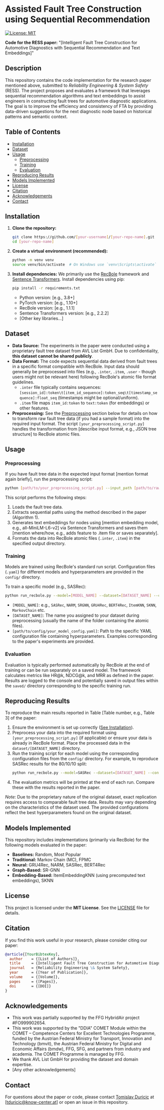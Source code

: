 # Assisted Fault Tree Construction using Sequential Recommendation

[![License: MIT](https://img.shields.io/badge/License-MIT-yellow.svg)](https://opensource.org/licenses/MIT)

**Code for the RESS paper:** "[Intelligent Fault Tree Construction for Automotive Diagnostics with Sequential Recommendation and Text Embeddings]"
<!-- Link to paper once available: [Link to Paper - e.g., DOI or arXiv] -->
<!-- Authors: [Your Name(s)] -->

## Description

This repository contains the code implementation for the research paper mentioned above, submitted to *Reliability Engineering & System Safety* (RESS). The project proposes and evaluates a framework that leverages sequential recommendation algorithms and text embeddings to assist engineers in constructing fault trees for automotive diagnostic applications. The goal is to improve the efficiency and consistency of FTA by providing data-driven suggestions for the next diagnostic node based on historical patterns and semantic context.

## Table of Contents

*   [Installation](#installation)
*   [Dataset](#dataset)
*   [Usage](#usage)
    *   [Preprocessing](#preprocessing)
    *   [Training](#training)
    *   [Evaluation](#evaluation)
*   [Reproducing Results](#reproducing-results)
*   [Models Implemented](#models-implemented)
*   [License](#license)
*   [Citation](#citation)
*   [Acknowledgements](#acknowledgements)
*   [Contact](#contact)

## Installation

1.  **Clone the repository:**
    ```bash
    git clone https://github.com/[your-username]/[your-repo-name].git
    cd [your-repo-name]
    ```
2.  **Create a virtual environment (recommended):**
    ```bash
    python -m venv venv
    source venv/bin/activate  # On Windows use `venv\Scripts\activate`
    ```
3.  **Install dependencies:**
    We primarily use the [RecBole](https://recbole.io/) framework and [Sentence Transformers](https://www.sbert.net/). Install dependencies using pip:
    ```bash
    pip install -r requirements.txt
    ```
    *   Python version: [e.g., 3.8+]
    *   PyTorch version: [e.g., 1.10+]
    *   RecBole version: [e.g., 1.1.1]
    *   Sentence Transformers version: [e.g., 2.2.2]
    *   [Other key libraries...]

## Dataset

*   **Data Source:** The experiments in the paper were conducted using a proprietary fault tree dataset from AVL List GmbH. Due to confidentiality, **this dataset cannot be shared publicly**.
*   **Data Format:** The code expects sequential data derived from fault trees in a specific format compatible with RecBole. Input data should generally be preprocessed into files (e.g., `.inter`, `.item`, `.user` - though users might not be relevant here) following RecBole's atomic file format guidelines.
    *   `.inter` file typically contains sequences: `[session_id]:token\t[item_id_sequence]:token_seq\t[timestamp_sequence]:float_seq` (timestamps might be optional/uniform).
    *   `.item` file maps `item_id:token` to `text:token` (for embeddings) or other features.
    <!-- Detail the specific columns/format your preprocessing script generates and the training scripts expect. -->
*   **Preprocessing:** See the [Preprocessing](#preprocessing) section below for details on how to transform raw fault tree data (if you had a sample format) into the required input format. The script `[your_preprocessing_script.py]` handles the transformation from [describe input format, e.g., JSON tree structure] to RecBole atomic files.

## Usage

### Preprocessing

If you have fault tree data in the expected input format [mention format again briefly], run the preprocessing script:

```bash
python [path/to/your_preprocessing_script.py] --input_path [path/to/raw/data] --output_path [path/to/processed/data/folder]
```

This script performs the following steps:
1.  Loads the fault tree data.
2.  Extracts sequential paths using the method described in the paper (Algorithm 1).
3.  Generates text embeddings for nodes using [mention embedding model, e.g., all-MiniLM-L6-v2] via Sentence Transformers and saves them [mention where/how, e.g., adds feature to .item file or saves separately].
4.  Formats the data into RecBole atomic files (`.inter`, `.item`) in the specified output directory.

### Training

Models are trained using RecBole's standard run script. Configuration files (`.yaml`) for different models and hyperparameters are provided in the `config/` directory.

To train a specific model (e.g., SASRec):

```bash
python run_recbole.py --model=[MODEL_NAME] --dataset=[DATASET_NAME] --config_files=[path/to/config/your_model_config.yaml]
```

*   `[MODEL_NAME]`: e.g., `SASRec`, `NARM`, `SRGNN`, `GRU4Rec`, `BERT4Rec`, `ItemKNN`, `SKNN`, `MarkovChain` etc.
*   `[DATASET_NAME]`: The name you assigned to your dataset during preprocessing (usually the name of the folder containing the atomic files).
*   `[path/to/config/your_model_config.yaml]`: Path to the specific YAML configuration file containing hyperparameters. Examples corresponding to the paper's experiments are provided.

<!-- Mention where trained models are saved (usually `saved/` by RecBole) -->

### Evaluation

Evaluation is typically performed automatically by RecBole at the end of training or can be run separately on a saved model. The framework calculates metrics like HR@k, NDCG@k, and MRR as defined in the paper. Results are logged to the console and potentially saved in output files within the `saved/` directory corresponding to the specific training run.

## Reproducing Results

To reproduce the main results reported in Table [Table number, e.g., Table 3] of the paper:

1.  Ensure the environment is set up correctly ([See Installation](#installation)).
2.  Preprocess your data into the required format using `[your_preprocessing_script.py]` (if applicable) or ensure your data is already in RecBole format. Place the processed data in the `dataset/[DATASET_NAME]` directory.
3.  Run the training script for each model using the corresponding configuration files from the `config/` directory. For example, to reproduce SASRec results for the 80/10/10 split:
    ```bash
    python run_recbole.py --model=SASRec --dataset=[DATASET_NAME] --config_files=config/sasrec_80_10_10_split.yaml
    ```
4.  The evaluation metrics will be printed at the end of each run. Compare these with the results reported in the paper.

*Note:* Due to the proprietary nature of the original dataset, exact replication requires access to comparable fault tree data. Results may vary depending on the characteristics of the dataset used. The provided configurations reflect the best hyperparameters found on the original dataset.

## Models Implemented

This repository includes implementations (primarily via RecBole) for the following models evaluated in the paper:

*   **Baselines:** Random, Most Popular
*   **Traditional:** Markov Chain (MC), FPMC
*   **Neural:** GRU4Rec, NARM, SASRec, BERT4Rec
*   **Graph-Based:** SR-GNN
*   **Embedding-Based:** ItemEmbeddingKNN (using precomputed text embeddings), SKNN

## License

This project is licensed under the **MIT License**. See the [LICENSE](LICENSE) file for details.

## Citation

If you find this work useful in your research, please consider citing our paper:

```bibtex
@article{[YourBibtexKey],
  author    = {[List of Authors]},
  title     = {Intelligent Fault Tree Construction for Automotive Diagnostics with Sequential Recommendation and Text Embeddings},
  journal   = {Reliability Engineering \& System Safety},
  year      = {[Year of Publication]},
  volume    = {[Volume]},
  pages     = {[Pages]},
  doi       = {[DOI]}
}
```

## Acknowledgements

*   This work was partially supported by the FFG HybridAir project #FO999902654.
*   This work was supported by the "DDIA" COMET Module within the COMET – Competence Centers for Excellent Technologies Programme, funded by the Austrian Federal Ministry for Transport, Innovation and Technology (bmvit), the Austrian Federal Ministry for Digital and Economic Affairs (bmdw), FFG, SFG, and partners from industry and academia. The COMET Programme is managed by FFG.
*   We thank AVL List GmbH for providing the dataset and domain expertise.
*   [Any other acknowledgements]

## Contact

For questions about the paper or code, please contact [Tomislav Duricic](https://tduricic.me/) at [tduricic@know-center.at] or open an issue in this repository.
